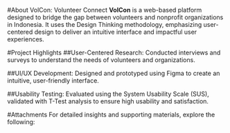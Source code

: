 #About VolCon: Volunteer Connect
**VolCon** is a web-based platform designed to bridge the gap between volunteers and nonprofit organizations in Indonesia. It uses the Design Thinking methodology, emphasizing user-centered design to deliver an intuitive interface and impactful user experiences.

#Project Highlights
##User-Centered Research:
Conducted interviews and surveys to understand the needs of volunteers and organizations.

##UI/UX Development:
Designed and prototyped using Figma to create an intuitive, user-friendly interface.

##Usability Testing:
Evaluated using the System Usability Scale (SUS), validated with T-Test analysis to ensure high usability and satisfaction.

#Attachments
For detailed insights and supporting materials, explore the following:
